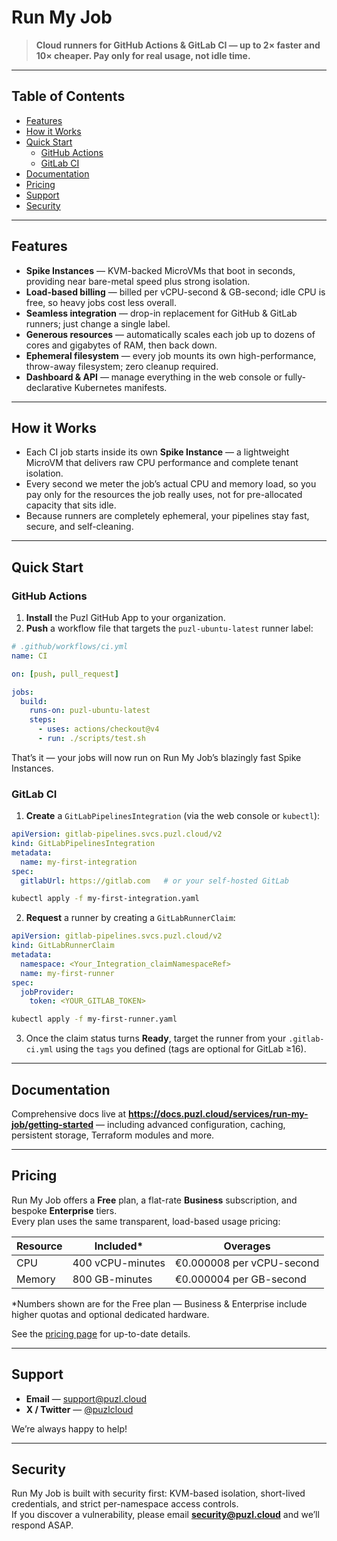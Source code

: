 # Run My Job

> **Cloud runners for GitHub Actions & GitLab CI — up to 2× faster and 10× cheaper. Pay only for real usage, not idle time.**
---

## Table of Contents
- [Features](#features)
- [How it Works](#how-it-works)
- [Quick Start](#quick-start)
  - [GitHub Actions](#github-actions)
  - [GitLab CI](#gitlab-ci)
- [Documentation](#documentation)
- [Pricing](#pricing)
- [Support](#support)
- [Security](#security)

---

## Features

- **Spike Instances** — KVM-backed MicroVMs that boot in seconds, providing near bare-metal speed plus strong isolation.
- **Load-based billing** — billed per vCPU-second & GB-second; idle CPU is free, so heavy jobs cost less overall.
- **Seamless integration** — drop-in replacement for GitHub & GitLab runners; just change a single label.
- **Generous resources** — automatically scales each job up to dozens of cores and gigabytes of RAM, then back down.
- **Ephemeral filesystem** — every job mounts its own high-performance, throw-away filesystem; zero cleanup required.
- **Dashboard & API** — manage everything in the web console or fully-declarative Kubernetes manifests.

---

## How it Works

- Each CI job starts inside its own **Spike Instance** — a lightweight MicroVM that delivers raw CPU performance and complete tenant isolation.  
- Every second we meter the job’s actual CPU and memory load, so you pay only for the resources the job really uses, not for pre-allocated capacity that sits idle.  
- Because runners are completely ephemeral, your pipelines stay fast, secure, and self-cleaning.

---

## Quick Start

### GitHub Actions

1. **Install** the Puzl GitHub App to your organization.
2. **Push** a workflow file that targets the `puzl-ubuntu-latest` runner label:

```yaml
# .github/workflows/ci.yml
name: CI

on: [push, pull_request]

jobs:
  build:
    runs-on: puzl-ubuntu-latest
    steps:
      - uses: actions/checkout@v4
      - run: ./scripts/test.sh
```

That’s it — your jobs will now run on Run My Job’s blazingly fast Spike Instances.

### GitLab CI

1. **Create** a `GitLabPipelinesIntegration` (via the web console or `kubectl`):

```yaml
apiVersion: gitlab-pipelines.svcs.puzl.cloud/v2
kind: GitLabPipelinesIntegration
metadata:
  name: my-first-integration
spec:
  gitlabUrl: https://gitlab.com   # or your self-hosted GitLab
```

```bash
kubectl apply -f my-first-integration.yaml
```

2. **Request** a runner by creating a `GitLabRunnerClaim`:

```yaml
apiVersion: gitlab-pipelines.svcs.puzl.cloud/v2
kind: GitLabRunnerClaim
metadata:
  namespace: <Your_Integration_claimNamespaceRef>
  name: my-first-runner
spec:
  jobProvider:
    token: <YOUR_GITLAB_TOKEN>
```

```bash
kubectl apply -f my-first-runner.yaml
```

3. Once the claim status turns **Ready**, target the runner from your `.gitlab-ci.yml` using the `tags` you defined (tags are optional for GitLab ≥16).

---

## Documentation

Comprehensive docs live at **https://docs.puzl.cloud/services/run-my-job/getting-started** — including advanced configuration, caching, persistent storage, Terraform modules and more.

---

## Pricing

Run My Job offers a **Free** plan, a flat-rate **Business** subscription, and bespoke **Enterprise** tiers.  
Every plan uses the same transparent, load-based usage pricing:

| Resource | Included* | Overages |
|----------|-----------|----------|
| CPU      | 400 vCPU-minutes | €0.000008 per vCPU-second |
| Memory   | 800 GB-minutes  | €0.000004 per GB-second  |

*Numbers shown are for the Free plan — Business & Enterprise include higher quotas and optional dedicated hardware.

See the [pricing page](https://runmyjob.io/#Pricing) for up-to-date details.

---

## Support

- **Email** — support@puzl.cloud  
- **X / Twitter** — [@puzlcloud](https://x.com/puzl_cloud)

We’re always happy to help!

---

## Security

Run My Job is built with security first: KVM-based isolation, short-lived credentials, and strict per-namespace access controls.  
If you discover a vulnerability, please email **security@puzl.cloud** and we’ll respond ASAP.
